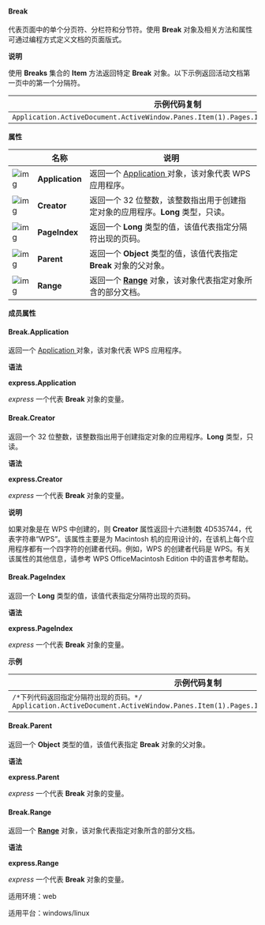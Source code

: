 #### **Break**



代表页面中的单个分页符、分栏符和分节符。使用 **Break** 对象及相关方法和属性 可通过编程方式定义文档的页面版式。

**说明**

使用 **Breaks** 集合的 **Item** 方法返回特定 **Break** 对象。以下示例返回活动文档第一页中的第一个分隔符。

| 示例代码复制                                                 |
| ------------------------------------------------------------ |
| `Application.ActiveDocument.ActiveWindow.Panes.Item(1).Pages.Item(1).Breaks.Item(1)` |

**属性**

|                                                              | 名称            | 说明                                                         |
| ------------------------------------------------------------ | --------------- | ------------------------------------------------------------ |
| ![img](https://qn.cache.wpscdn.cn/encs/doc/office_v19/gif/properties.gif) | **Application** | 返回一个 [Application](https://qn.cache.wpscdn.cn/encs/doc/office_v19/apiObjectTemplate.htm?page=topics/WPS%20%E5%9F%BA%E7%A1%80%E6%8E%A5%E5%8F%A3/%E6%96%87%E5%AD%97%20API%20%E5%8F%82%E8%80%83/Application/Application%20.htm#jsObject_Application)[ ](https://qn.cache.wpscdn.cn/encs/doc/office_v19/apiObjectTemplate.htm?page=topics/WPS%20%E5%9F%BA%E7%A1%80%E6%8E%A5%E5%8F%A3/%E6%96%87%E5%AD%97%20API%20%E5%8F%82%E8%80%83/Application/Application%20.htm#jsObject_Application)对象，该对象代表 WPS 应用程序。 |
| ![img](https://qn.cache.wpscdn.cn/encs/doc/office_v19/gif/properties.gif) | **Creator**     | 返回一个 32 位整数，该整数指出用于创建指定对象的应用程序。**Long** 类型，只读。 |
| ![img](https://qn.cache.wpscdn.cn/encs/doc/office_v19/gif/properties.gif) | **PageIndex**   | 返回一个 **Long** 类型的值，该值代表指定分隔符出现的页码。   |
| ![img](https://qn.cache.wpscdn.cn/encs/doc/office_v19/gif/properties.gif) | **Parent**      | 返回一个 **Object** 类型的值，该值代表指定 **Break** 对象的父对象。 |
| ![img](https://qn.cache.wpscdn.cn/encs/doc/office_v19/gif/properties.gif) | **Range**       | 返回一个 [**Range**](https://qn.cache.wpscdn.cn/encs/doc/office_v19/apiObjectTemplate.htm?page=topics/WPS%20%E5%9F%BA%E7%A1%80%E6%8E%A5%E5%8F%A3/%E6%96%87%E5%AD%97%20API%20%E5%8F%82%E8%80%83/Range/Range%20.htm#jsObject_Range) 对象，该对象代表指定对象所含的部分文档。 |

**成员属性**

#### **Break.Application**

返回一个 [Application](https://qn.cache.wpscdn.cn/encs/doc/office_v19/apiObjectTemplate.htm?page=topics/WPS%20%E5%9F%BA%E7%A1%80%E6%8E%A5%E5%8F%A3/%E6%96%87%E5%AD%97%20API%20%E5%8F%82%E8%80%83/Application/Application%20.htm#jsObject_Application)[ ](https://qn.cache.wpscdn.cn/encs/doc/office_v19/apiObjectTemplate.htm?page=topics/WPS%20%E5%9F%BA%E7%A1%80%E6%8E%A5%E5%8F%A3/%E6%96%87%E5%AD%97%20API%20%E5%8F%82%E8%80%83/Application/Application%20.htm#jsObject_Application)对象，该对象代表 WPS 应用程序。

**语法**

**express.Application**

*express*   一个代表 **Break** 对象的变量。

#### **Break.Creator**

返回一个 32 位整数，该整数指出用于创建指定对象的应用程序。**Long** 类型，只读。

**语法**

**express.Creator**

*express*   一个代表 **Break** 对象的变量。

**说明**

如果对象是在 WPS 中创建的，则 **Creator** 属性返回十六进制数 4D535744，代表字符串“WPS”。该属性主要是为 Macintosh 机的应用设计的，在该机上每个应用程序都有一个四字符的创建者代码。例如，WPS 的创建者代码是 WPS。有关该属性的其他信息，请参考 WPS OfficeMacintosh Edition 中的语言参考帮助。

#### **Break.PageIndex**

返回一个 **Long** 类型的值，该值代表指定分隔符出现的页码。

**语法**

**express.PageIndex**

*express*   一个代表 **Break** 对象的变量。

**示例**

| 示例代码复制                                                 |
| ------------------------------------------------------------ |
| `/*下列代码返回指定分隔符出现的页码。*/ Application.ActiveDocument.ActiveWindow.Panes.Item(1).Pages.Item(1).Breaks.Item(1).PageIndex` |

#### **Break.Parent**

返回一个 **Object** 类型的值，该值代表指定 **Break** 对象的父对象。

**语法**

**express.Parent**

*express*   一个代表 **Break** 对象的变量。

#### **Break.Range**

返回一个 [**Range**](https://qn.cache.wpscdn.cn/encs/doc/office_v19/apiObjectTemplate.htm?page=topics/WPS%20%E5%9F%BA%E7%A1%80%E6%8E%A5%E5%8F%A3/%E6%96%87%E5%AD%97%20API%20%E5%8F%82%E8%80%83/Range/Range%20.htm#jsObject_Range) 对象，该对象代表指定对象所含的部分文档。

**语法**

**express.Range**

*express*   一个代表 **Break** 对象的变量。

适用环境：web

适用平台：windows/linux